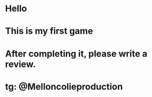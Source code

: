 # Hello
# This is my first game
# After completing it, please write a review.
# tg: @Melloncolieproduction
